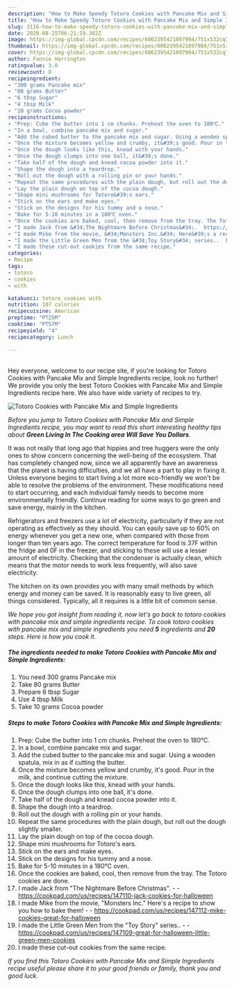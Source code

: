 ```yaml
---
description: "How to Make Speedy Totoro Cookies with Pancake Mix and Simple Ingredients"
title: "How to Make Speedy Totoro Cookies with Pancake Mix and Simple Ingredients"
slug: 3116-how-to-make-speedy-totoro-cookies-with-pancake-mix-and-simple-ingredients
date: 2020-08-25T06:21:19.382Z
image: https://img-global.cpcdn.com/recipes/6062395421097984/751x532cq70/totoro-cookies-with-pancake-mix-and-simple-ingredients-recipe-main-photo.jpg
thumbnail: https://img-global.cpcdn.com/recipes/6062395421097984/751x532cq70/totoro-cookies-with-pancake-mix-and-simple-ingredients-recipe-main-photo.jpg
cover: https://img-global.cpcdn.com/recipes/6062395421097984/751x532cq70/totoro-cookies-with-pancake-mix-and-simple-ingredients-recipe-main-photo.jpg
author: Fannie Harrington
ratingvalue: 3.8
reviewcount: 8
recipeingredient:
- "300 grams Pancake mix"
- "80 grams Butter"
- "6 tbsp Sugar"
- "4 tbsp Milk"
- "10 grams Cocoa powder"
recipeinstructions:
- "Prep: Cube the butter into 1 cm chunks. Preheat the oven to 180℃."
- "In a bowl, combine pancake mix and sugar."
- "Add the cubed butter to the pancake mix and sugar. Using a wooden spatula, mix in as if cutting the butter."
- "Once the mixture becomes yellow and crumby, it&#39;s good. Pour in the milk, and continue cutting the mixture."
- "Once the dough looks like this, knead with your hands."
- "Once the dough clumps into one ball, it&#39;s done."
- "Take half of the dough and knead cocoa powder into it."
- "Shape the dough into a teardrop."
- "Roll out the dough with a rolling pin or your hands."
- "Repeat the same procedures with the plain dough, but roll out the dough slightly smaller."
- "Lay the plain dough on top of the cocoa dough."
- "Shape mini mushrooms for Totoro&#39;s ears."
- "Stick on the ears and make eyes."
- "Stick on the designs for his tummy and a nose."
- "Bake for 5-10 minutes in a 180℃ oven."
- "Once the cookies are baked, cool, then remove from the tray. The Totoro cookies are done."
- "I made Jack from &#34;The Nightmare Before Christmas&#34;.  https://cookpad.com/us/recipes/147110-jack-cookies-for-halloween"
- "I made Mike from the movie, &#34;Monsters Inc.&#34; Here&#39;s a recipe to show you how to bake them!  https://cookpad.com/us/recipes/147112-mike-cookies-great-for-halloween"
- "I made the Little Green Men from the &#34;Toy Story&#34; series..  https://cookpad.com/us/recipes/147109-great-for-halloween-little-green-men-cookies"
- "I made these cut-out cookies from the same recipe."
categories:
- Recipe
tags:
- totoro
- cookies
- with

katakunci: totoro cookies with 
nutrition: 107 calories
recipecuisine: American
preptime: "PT25M"
cooktime: "PT57M"
recipeyield: "4"
recipecategory: Lunch

---
```

<br>
Hey everyone, welcome to our recipe site, if you're looking for Totoro Cookies with Pancake Mix and Simple Ingredients recipe, look no further! We provide you only the best Totoro Cookies with Pancake Mix and Simple Ingredients recipe here. We also have wide variety of recipes to try.
<br>


![Totoro Cookies with Pancake Mix and Simple Ingredients](https://img-global.cpcdn.com/recipes/6062395421097984/751x532cq70/totoro-cookies-with-pancake-mix-and-simple-ingredients-recipe-main-photo.jpg)

<i>Before you jump to Totoro Cookies with Pancake Mix and Simple Ingredients recipe, you may want to read this short interesting healthy tips about 
<strong>Green Living In The Cooking area Will Save You Dollars</strong>.</i>
</br>

It was not really that long ago that hippies and tree huggers were the only ones to show concern concerning the well-being of the ecosystem. That has completely changed now, since we all apparently have an awareness that the planet is having difficulties, and we all have a part to play in fixing it. Unless everyone begins to start living a lot more eco-friendly we won't be able to resolve the problems of the environment. These modifications need to start occurring, and each individual family needs to become more environmentally friendly. Continue reading for some ways to go green and save energy, mainly in the kitchen.

Refrigerators and freezers use a lot of electricity, particularly if they are not operating as effectively as they should. You can easily save up to 60% on energy whenever you get a new one, when compared with those from longer than ten years ago. The correct temperature for food is 37F within the fridge and 0F in the freezer, and sticking to these will use a lesser amount of electricity. Checking that the condenser is actually clean, which means that the motor needs to work less frequently, will also save electricity.

The kitchen on its own provides you with many small methods by which energy and money can be saved. It is reasonably easy to live green, all things considered. Typically, all it requires is a little bit of common sense.


<i>We hope you got insight from reading it, now let's go back to totoro cookies with pancake mix and simple ingredients recipe. To cook totoro cookies with pancake mix and simple ingredients you need <strong>5</strong> ingredients and <strong>20</strong> steps. Here is how you cook it.
</i>

##### The ingredients needed to make Totoro Cookies with Pancake Mix and Simple Ingredients:

1. You need 300 grams Pancake mix
1. Take 80 grams Butter
1. Prepare 6 tbsp Sugar
1. Use 4 tbsp Milk
1. Take 10 grams Cocoa powder


##### Steps to make Totoro Cookies with Pancake Mix and Simple Ingredients:

1. Prep: Cube the butter into 1 cm chunks. Preheat the oven to 180℃.
1. In a bowl, combine pancake mix and sugar.
1. Add the cubed butter to the pancake mix and sugar. Using a wooden spatula, mix in as if cutting the butter.
1. Once the mixture becomes yellow and crumby, it&#39;s good. Pour in the milk, and continue cutting the mixture.
1. Once the dough looks like this, knead with your hands.
1. Once the dough clumps into one ball, it&#39;s done.
1. Take half of the dough and knead cocoa powder into it.
1. Shape the dough into a teardrop.
1. Roll out the dough with a rolling pin or your hands.
1. Repeat the same procedures with the plain dough, but roll out the dough slightly smaller.
1. Lay the plain dough on top of the cocoa dough.
1. Shape mini mushrooms for Totoro&#39;s ears.
1. Stick on the ears and make eyes.
1. Stick on the designs for his tummy and a nose.
1. Bake for 5-10 minutes in a 180℃ oven.
1. Once the cookies are baked, cool, then remove from the tray. The Totoro cookies are done.
1. I made Jack from &#34;The Nightmare Before Christmas&#34;. -  - https://cookpad.com/us/recipes/147110-jack-cookies-for-halloween
1. I made Mike from the movie, &#34;Monsters Inc.&#34; Here&#39;s a recipe to show you how to bake them! -  - https://cookpad.com/us/recipes/147112-mike-cookies-great-for-halloween
1. I made the Little Green Men from the &#34;Toy Story&#34; series.. -  - https://cookpad.com/us/recipes/147109-great-for-halloween-little-green-men-cookies
1. I made these cut-out cookies from the same recipe.


<i>If you find this Totoro Cookies with Pancake Mix and Simple Ingredients recipe useful please share it to your good friends or family, thank you and good luck.</i>
